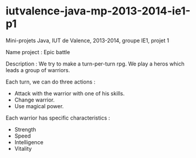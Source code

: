 iutvalence-java-mp-2013-2014-ie1-p1
===================================

Mini-projets Java, IUT de Valence, 2013-2014, groupe IE1, projet 1

Name project : Epic battle

Description : We try to make a turn-per-turn rpg. 
We play a heros which leads a group of warriors.

Each turn, we can do three actions :
- Attack with the warrior with one of his skills.
- Change warrior.
- Use magical power.

Each warrior has specific characteristics : 
- Strength 
- Speed
- Intelligence
- Vitality


